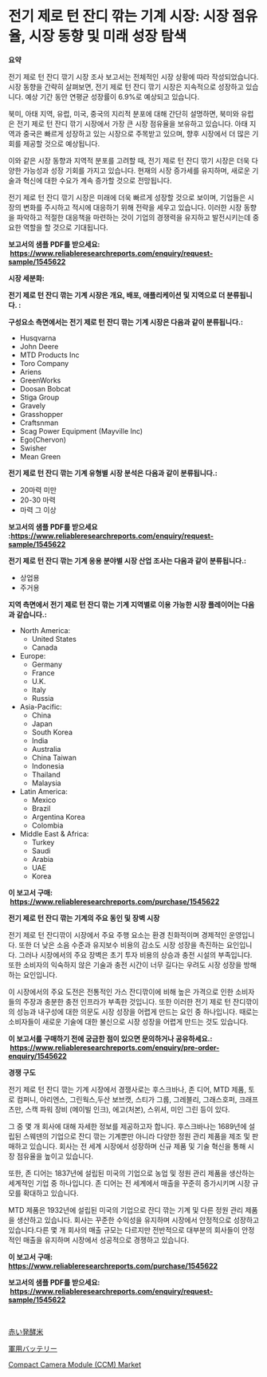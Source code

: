 <p><h1>전기 제로 턴 잔디 깎는 기계 시장: 시장 점유율, 시장 동향 및 미래 성장 탐색</h1></p><p><strong>요약</strong></p>
<p><p>전기 제로 턴 잔디 깎기 시장 조사 보고서는 전체적인 시장 상황에 따라 작성되었습니다. 시장 동향을 간략히 살펴보면, 전기 제로 턴 잔디 깎기 시장은 지속적으로 성장하고 있습니다. 예상 기간 동안 연평균 성장률이 6.9%로 예상되고 있습니다.</p><p>북미, 아태 지역, 유럽, 미국, 중국의 지리적 분포에 대해 간단히 설명하면, 북미와 유럽은 전기 제로 턴 잔디 깎기 시장에서 가장 큰 시장 점유율을 보유하고 있습니다. 아태 지역과 중국은 빠르게 성장하고 있는 시장으로 주목받고 있으며, 향후 시장에서 더 많은 기회를 제공할 것으로 예상됩니다.</p><p>이와 같은 시장 동향과 지역적 분포를 고려할 때, 전기 제로 턴 잔디 깎기 시장은 더욱 다양한 가능성과 성장 기회를 가지고 있습니다. 현재의 시장 증가세를 유지하며, 새로운 기술과 혁신에 대한 수요가 계속 증가할 것으로 전망됩니다.</p><p>전기 제로 턴 잔디 깎기 시장은 미래에 더욱 빠르게 성장할 것으로 보이며, 기업들은 시장의 변화를 주시하고 적시에 대응하기 위해 전략을 세우고 있습니다. 이러한 시장 동향을 파악하고 적절한 대응책을 마련하는 것이 기업의 경쟁력을 유지하고 발전시키는데 중요한 역할을 할 것으로 기대됩니다.</p></p>
<p><strong>보고서의 샘플 PDF를 받으세요: &nbsp;<a href="https://www.reliableresearchreports.com/enquiry/request-sample/1545622">https://www.reliableresearchreports.com/enquiry/request-sample/1545622</a></strong></p>
<p><strong>시장 세분화:</strong></p>
<p><strong> 전기 제로 턴 잔디 깎는 기계 시장은 개요, 배포, 애플리케이션 및 지역으로 더 분류됩니다. :</strong></p>
<p><strong>구성요소 측면에서는 전기 제로 턴 잔디 깎는 기계 시장은 다음과 같이 분류됩니다.:</strong></p>
<p><ul><li>Husqvarna</li><li>John Deere</li><li>MTD Products Inc</li><li>Toro Company</li><li>Ariens</li><li>GreenWorks</li><li>Doosan Bobcat</li><li>Stiga Group</li><li>Gravely</li><li>Grasshopper</li><li>Craftsnman</li><li>Scag Power Equipment (Mayville Inc)</li><li>Ego(Chervon)</li><li>Swisher</li><li>Mean Green</li></ul></p>
<p><strong> 전기 제로 턴 잔디 깎는 기계 유형별 시장 분석은 다음과 같이 분류됩니다.:</strong></p>
<p><ul><li>20마력 미만</li><li>20-30 마력</li><li>마력 그 이상</li></ul></p>
<p><strong>보고서의 샘플 PDF를 받으세요 :<a href="https://www.reliableresearchreports.com/enquiry/request-sample/1545622">https://www.reliableresearchreports.com/enquiry/request-sample/1545622</a></strong></p>
<p><strong> 전기 제로 턴 잔디 깎는 기계 응용 분야별 시장 산업 조사는 다음과 같이 분류됩니다.:</strong></p>
<p><ul><li>상업용</li><li>주거용</li></ul></p>
<p><strong>지역 측면에서 전기 제로 턴 잔디 깎는 기계 지역별로 이용 가능한 시장 플레이어는 다음과 같습니다.:</strong></p>
<p><ul>
    <li>
        North America:
        <ul>
            <li>United States</li>
            <li>Canada</li>
        </ul>
    </li>
    <li>
        Europe:
        <ul>
            <li>Germany</li>
            <li>France</li>
            <li>U.K.</li>
            <li>Italy</li>
            <li>Russia</li>
        </ul>
    </li>
    <li>
        Asia-Pacific:
        <ul>
            <li>China</li>
            <li>Japan</li>
            <li>South Korea</li>
            <li>India</li>
            <li>Australia</li>
            <li>China Taiwan</li>
            <li>Indonesia</li>
            <li>Thailand</li>
            <li>Malaysia</li>
        </ul>
    </li>
    <li>
        Latin America:
        <ul>
            <li>Mexico</li>
            <li>Brazil</li>
            <li>Argentina Korea</li>
            <li>Colombia</li>
        </ul>
    </li>
    <li>
        Middle East & Africa:
        <ul>
            <li>Turkey</li>
            <li>Saudi</li>
            <li>Arabia</li>
            <li>UAE</li>
            <li>Korea</li>
        </ul>
    </li>
    </ul></p>
<p><strong>이 보고서 구매: &nbsp;<a href="https://www.reliableresearchreports.com/purchase/1545622">https://www.reliableresearchreports.com/purchase/1545622</a></strong></p>
<p><strong>전기 제로 턴 잔디 깎는 기계의 주요 동인 및 장벽 시장</strong></p>
<p><p>전기 제로 턴 잔디깎이 시장에서 주요 주행 요소는 환경 친화적이며 경제적인 운영입니다. 또한 더 낮은 소음 수준과 유지보수 비용의 감소도 시장 성장을 촉진하는 요인입니다. 그러나 시장에서의 주요 장벽은 초기 투자 비용의 상승과 충전 시설의 부족입니다. 또한 소비자의 익숙하지 않은 기술과 충전 시간이 너무 길다는 우려도 시장 성장을 방해하는 요인입니다.</p><p>이 시장에서의 주요 도전은 전통적인 가스 잔디깎이에 비해 높은 가격으로 인한 소비자들의 주장과 충분한 충전 인프라가 부족한 것입니다. 또한 이러한 전기 제로 턴 잔디깎이의 성능과 내구성에 대한 의문도 시장 성장을 어렵게 만드는 요인 중 하나입니다. 때로는 소비자들이 새로운 기술에 대한 불신으로 시장 성장을 어렵게 만드는 것도 있습니다.</p></p>
<p><strong>이 보고서를 구매하기 전에 궁금한 점이 있으면 문의하거나 공유하세요.: &nbsp;<a href="https://www.reliableresearchreports.com/enquiry/pre-order-enquiry/1545622">https://www.reliableresearchreports.com/enquiry/pre-order-enquiry/1545622</a></strong></p>
<p><strong>경쟁 구도</strong></p>
<p><p>전기 제로 턴 잔디 깎는 기계 시장에서 경쟁사로는 후스크바나, 존 디어, MTD 제품, 토로 컴퍼니, 아리엔스, 그린웍스,두산 보브캣, 스티가 그룹, 그레블리, 그래스호퍼, 크래프츠만, 스캑 파워 장비 (메이빌 인크), 에고(처본), 스위셔, 미인 그린 등이 있다.</p><p>그 중 몇 개 회사에 대해 자세한 정보를 제공하고자 합니다. 후스크바나는 1689년에 설립된 스웨덴의 기업으로 잔디 깎는 기계뿐만 아니라 다양한 정원 관리 제품을 제조 및 판매하고 있습니다. 회사는 전 세계 시장에서 성장하며 신규 제품 및 기술 혁신을 통해 시장 점유율을 높이고 있습니다.</p><p>또한, 존 디어는 1837년에 설립된 미국의 기업으로 농업 및 정원 관리 제품을 생산하는 세계적인 기업 중 하나입니다. 존 디어는 전 세계에서 매출을 꾸준히 증가시키며 시장 규모를 확대하고 있습니다.</p><p>MTD 제품은 1932년에 설립된 미국의 기업으로 잔디 깎는 기계 및 다른 정원 관리 제품을 생산하고 있습니다. 회사는 꾸준한 수익성을 유지하며 시장에서 안정적으로 성장하고 있습니다.다른 몇 개 회사의 매출 규모는 다르지만 전반적으로 대부분의 회사들이 안정적인 매출을 유지하며 시장에서 성공적으로 경쟁하고 있습니다.</p></p>
<p><strong>이 보고서 구매: &nbsp; <a href="https://www.reliableresearchreports.com/purchase/1545622">https://www.reliableresearchreports.com/purchase/1545622</a></strong></p>
<p><strong>보고서의 샘플 PDF를 받으세요: &nbsp;<a href="https://www.reliableresearchreports.com/enquiry/request-sample/1545622">https://www.reliableresearchreports.com/enquiry/request-sample/1545622</a></strong><strong></strong></p>
<p>&nbsp;</p>
<p><p><a href="https://medium.com/@shawnsmihv6/%E6%AC%A1%E3%81%AE%E6%96%87%E3%82%92%E6%97%A5%E6%9C%AC%E8%AA%9E%E3%81%AB%E7%BF%BB%E8%A8%B3%E3%81%99%E3%82%8B%E3%81%A8-2024%E5%B9%B4%E3%81%8B%E3%82%892031%E5%B9%B4%E3%81%BE%E3%81%A7%E3%81%AE%E6%9C%9F%E9%96%93%E3%81%AB%E4%BA%88%E6%B8%AC%E3%81%95%E3%82%8C%E3%82%8B%E8%B5%A4%E9%BA%B9%E5%B8%82%E5%A0%B4%E3%81%AE%E3%83%88%E3%83%AC%E3%83%B3%E3%83%89%E3%81%A8%E5%B8%82%E5%A0%B4%E5%88%86%E6%9E%90%E3%81%A7%E3%81%99-8f4fb79b73c4">赤い発酵米</a></p><p><a href="https://medium.com/@pollynsatcherayted345/%E8%BB%8D%E4%BA%8B%E7%94%A8%E3%83%90%E3%83%83%E3%83%86%E3%83%AA%E3%83%BC%E5%B8%82%E5%A0%B4-%E7%AB%B6%E4%BA%89%E5%88%86%E6%9E%90-%E5%B8%82%E5%A0%B4%E5%8B%95%E5%90%91-%E3%81%8A%E3%82%88%E3%81%B32031%E5%B9%B4%E3%81%BE%E3%81%A7%E3%81%AE%E4%BA%88%E6%B8%AC-c99a33f3cd59">軍用バッテリー</a></p><p><a href="https://github.com/PeterParrish5/Market-Research-Report-List-4/blob/main/compact-camera-module-ccm-market.md">Compact Camera Module (CCM) Market</a></p></p>